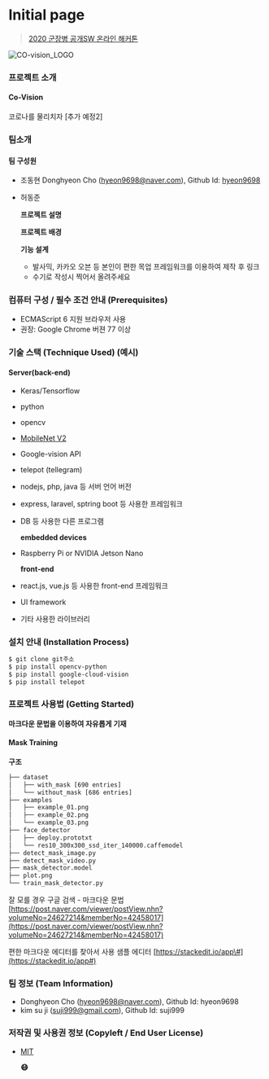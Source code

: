 # Initial page

> [2020 군장병 공개SW 온라인 해커톤](https://osam.kr/main/page.jsp?pid=offline.offline19)

![CO-vision\_LOGO](https://user-images.githubusercontent.com/41141851/97099932-c0968d00-16d1-11eb-96b0-1afd2c0c455f.PNG)

### 프로젝트 소개

#### Co-Vision

코로나를 물리치자 \[추가 예정2\]

### 팀소개

#### 팀 구성원

* 조동현 Donghyeon Cho \(hyeon9698@naver.com\), Github Id: [hyeon9698](https://github.com/hyeon9698)
* 허동준 

  **프로젝트 설명**

  **프로젝트 배경**

  **기능 설계**

  * 발사믹, 카카오 오븐 등 본인이 편한 목업 프레임워크를 이용하여 제작 후 링크 
  * 수기로 작성시 찍어서 올려주세요

### 컴퓨터 구성 / 필수 조건 안내 \(Prerequisites\)

* ECMAScript 6 지원 브라우저 사용
* 권장: Google Chrome 버젼 77 이상

### 기술 스택 \(Technique Used\) \(예시\)

#### Server\(back-end\)

* Keras/Tensorflow
* python
* opencv
* [MobileNet V2](https://arxiv.org/abs/1801.04381)
* Google-vision API
* telepot \(tellegram\)
* nodejs, php, java 등 서버 언어 버전 
* express, laravel, sptring boot 등 사용한 프레임워크 
* DB 등 사용한 다른 프로그램 

  **embedded devices**

* Raspberry Pi or NVIDIA Jetson Nano

  **front-end**

* react.js, vue.js 등 사용한 front-end 프레임워크 
* UI framework
* 기타 사용한 라이브러리

### 설치 안내 \(Installation Process\)

```bash
$ git clone git주소
$ pip install opencv-python
$ pip install google-cloud-vision
$ pip install telepot
```

### 프로젝트 사용법 \(Getting Started\)

**마크다운 문법을 이용하여 자유롭게 기재**

#### Mask Training

**구조**

```bash
├── dataset
│   ├── with_mask [690 entries]
│   └── without_mask [686 entries]
├── examples
│   ├── example_01.png
│   ├── example_02.png
│   └── example_03.png
├── face_detector
│   ├── deploy.prototxt
│   └── res10_300x300_ssd_iter_140000.caffemodel
├── detect_mask_image.py
├── detect_mask_video.py
├── mask_detector.model
├── plot.png
└── train_mask_detector.py
```

잘 모를 경우 구글 검색 - 마크다운 문법 [https://post.naver.com/viewer/postView.nhn?volumeNo=24627214&memberNo=42458017](https://post.naver.com/viewer/postView.nhn?volumeNo=24627214&memberNo=42458017)

편한 마크다운 에디터를 찾아서 사용 샘플 에디터 [https://stackedit.io/app\#](https://stackedit.io/app#)

### 팀 정보 \(Team Information\)

* Donghyeon Cho \(hyeon9698@naver.com\), Github Id: hyeon9698
* kim su ji \(suji999@gmail.com\), Github Id: suji999

### 저작권 및 사용권 정보 \(Copyleft / End User License\)

* [MIT](https://github.com/osam2020-WEB/Sample-ProjectName-TeamName/blob/master/license.md)

  **😷**

